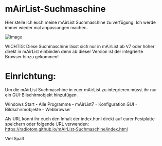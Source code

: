 # mAirList-Suchmaschine
Hier stelle ich euch meine mAirList Suchmaschine zu verfügung. Ich werde immer wieder mal anpassungen machen. 

![image](https://user-images.githubusercontent.com/118381734/230932413-a501870c-cb5c-429b-b9eb-8cf865dbd142.png)

WICHTIG: Diese Suchmaschine lässt sich nur in mAirList ab V7 oder höher direkt in mAirList einbinden denn ab
dieser Version ist der integrierte Browser hinzu gekommen!

# Einrichtung:
Um die mAirList Suchmaschine in euer mAirList zu integrieren müsst ihr nur
ein GUI-Bilschirmobjekt hinzufügen. 

Windows Start - Alle Programme - mAirList7 - Konfiguration
GUI - Bildschirmobjekte - Webbrowser

Als URL könnt ihr euch den Inhalt der index.html direkt auf eurer Festplatte speichern oder folgende
URL verwenden: https://radiotom.github.io/mAirList-Suchmaschine/index.html

Viel Spaß
